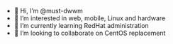 - 👋 Hi, I’m @must-dwwm
- 👀 I’m interested in web, mobile, Linux and hardware
- 🌱 I’m currently learning RedHat administration
- 💞️ I’m looking to collaborate on CentOS replacement

<!---
must-dwwm/must-dwwm is a ✨ special ✨ repository because its `README.md` (this file) appears on your GitHub profile.
You can click the Preview link to take a look at your changes.
--->
